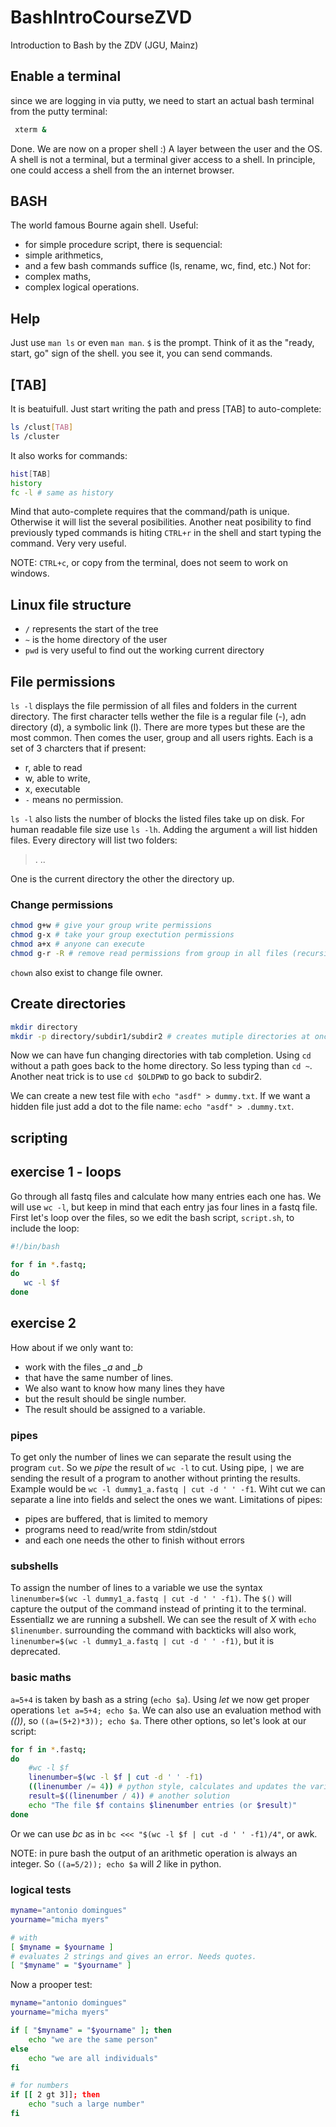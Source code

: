 # BashIntroCourseZVD
Introduction to Bash by the ZDV (JGU, Mainz)

## Enable a terminal

since we are logging in via putty, we need to start an actual bash terminal from the putty terminal:

```bash
 xterm &
```

Done. We are now on a proper shell :) A layer between the user and the OS. A shell is not a terminal, but a terminal giver access to a shell. In principle, one could access a shell from the an internet browser.

## BASH 
The world famous Bourne again shell. Useful:
- for simple procedure script, there is sequencial:
- simple arithmetics,
- and a few bash commands suffice (ls, rename, wc, find, etc.)
Not for:
- complex maths,
- complex logical operations.

## Help
Just use `man ls` or even `man man`. `$` is the prompt. Think of it as the "ready, start, go" sign of the shell. you see it, you can send commands.

## [TAB]
It is beatuifull. Just start writing the path and press [TAB] to auto-complete:

```bash
ls /clust[TAB]
ls /cluster
```

It also works for commands:

```bash
hist[TAB]
history
fc -l # same as history
```

Mind that auto-complete requires that the command/path is unique. Otherwise it will list the several posibilities. Another neat posibility to find previously typed commands is hiting `CTRL+r` in the shell and start typing the command. Very very useful.

NOTE: `CTRL+c`, or copy from the terminal, does not seem to work on windows.

## Linux file structure

- `/` represents the start of the tree
- `~` is the home directory of the user
- `pwd` is very useful to find out the working current directory

## File permissions
`ls -l` displays the file permission of all files and folders in the current directory. The first character tells wether the file is a regular file (-), adn directory (d), a symbolic link (l). There are more types but these are the most common. Then comes the user, group and all users rights. Each is a set of 3 charcters that if present:
- r, able to read
- w, able to write,
- x, executable
- `-` means no permission.

`ls -l` also lists the number of blocks the listed files take up on disk. For human readable file size use `ls -lh`. Adding the argument `a` will list hidden files. Every directory will list two folders:
> .
> ..

One is the current directory the other the directory up.

### Change permissions
```bash
chmod g+w # give your group write permissions 
chmod g-x # take your group exectution permissions 
chmod a+x # anyone can execute
chmod g-r -R # remove read permissions from group in all files (recursively)
```

`chown` also exist to change file owner.

## Create directories
```bash
mkdir directory
mkdir -p directory/subdir1/subdir2 # creates mutiple directories at once, nested
```

Now we can have fun changing directories with tab completion. Using `cd` without a path goes back to the home directory. So less typing than `cd ~`. Another neat trick is to use `cd $OLDPWD` to go back to subdir2.

We can create a new test file with `echo "asdf" > dummy.txt`. If we want a hidden file just add a dot to the file name: `echo "asdf" > .dummy.txt`.

 
 ## scripting
 
 ## exercise 1 - loops
 Go through all fastq files and calculate how many entries each one has. We will use `wc -l`, but keep in mind that each entry jas four lines in a fastq file. First let's loop over the files, so we edit the bash script, `script.sh`, to include the loop:
 
 ```bash
 #!/bin/bash

for f in *.fastq;
do
    wc -l $f
done
```

## exercise 2 
How about if we only want to:
- work with the files *_a* and *_b* 
- that have the same number of lines.
- We also want to know how many lines they have
- but the result should be single number.
- The result should be assigned to a variable.

### pipes
To get only the number of lines we can separate the result using the program `cut`. So we *pipe* the result of `wc -l` to cut. Using pipe, `|` we are sending the result of a program to another without printing the results. Example would be `wc -l dummy1_a.fastq | cut -d ' ' -f1`. Wiht cut we can separate a line into fields and select the ones we want. Limitations of pipes:
- pipes are buffered, that is limited to memory
- programs need to read/write from stdin/stdout
- and each one needs the other to finish without errors

### subshells
To assign the number of lines to a variable we use the syntax `linenumber=$(wc -l dummy1_a.fastq | cut -d ' ' -f1)`. The `$()` will capture the output of the command instead of printing it to the terminal. Essentiallz we are running a subshell. We can see the result of *X* with `echo $linenumber`. surrounding the command with backticks will also work, `linenumber=$(wc -l dummy1_a.fastq | cut -d ' ' -f1)`, but it is deprecated. 

### basic maths
`a=5+4` is taken by bash as a string (`echo $a`). Using *let* we now get proper operations `let a=5+4; echo $a`. We can also use an evaluation method with *(())*, so `((a=(5+2)*3)); echo $a`. There other options, so let's look at our script:

```bash
for f in *.fastq;
do
    #wc -l $f
    linenumber=$(wc -l $f | cut -d ' ' -f1)
    ((linenumber /= 4)) # python style, calculates and updates the variable
    result=$((linenumber / 4)) # another solution
    echo "The file $f contains $linenumber entries (or $result)"
done 
```
Or we can use *bc* as in `bc <<< "$(wc -l $f | cut -d ' ' -f1)/4"`, or awk.

NOTE: in pure bash the output of an arithmetic operation is always an integer. So `((a=5/2)); echo $a` will *2* like in python.

### logical tests
```bash
myname="antonio domingues"
yourname="micha myers"

# with 
[ $myname = $yourname ]
# evaluates 2 strings and gives an error. Needs quotes.
[ "$myname" = "$yourname" ]
```

Now a prooper test:
```bash
myname="antonio domingues"
yourname="micha myers"

if [ "$myname" = "$yourname" ]; then
    echo "we are the same person"
else
    echo "we are all individuals"
fi

# for numbers
if [[ 2 gt 3]]; then
    echo "such a large number"
fi
```

